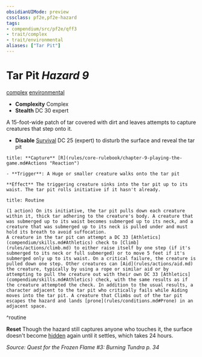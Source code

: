 ```yaml
---
obsidianUIMode: preview
cssclass: pf2e,pf2e-hazard
tags:
- compendium/src/pf2e/qff3
- trait/complex
- trait/environmental
aliases: ["Tar Pit"]
---
```

# Tar Pit *Hazard 9*  
[complex](complex.md "Complex Hazard Trait")  [environmental](environmental.md "Environmental Hazard Trait")  

- **Complexity** Complex
- **Stealth** DC 30 expert  

A 15-foot-wide patch of tar covered with dirt and leaves attempts to capture creatures that step onto it.

- **Disable** [Survival](skills.md#Survival) DC 25 (expert) to disturb the surface and reveal the tar pit  

```ad-embed-ability
title: **Capture** [R](rules/core-rulebook/chapter-9-playing-the-game.md#Actions "Reaction")

- **Trigger**: A Huge or smaller creature walks onto the tar pit

**Effect** The triggering creature sinks into the tar pit up to its waist. The tar pit rolls initiative if it hasn't already.
```

```ad-pf2-summary
title: Routine

(1 action) On its initiative, the tar pit pulls down each creature within it, thick tar adhering to the creature's body. A creature that was submerged up to its waist becomes submerged up to its neck, and a creature that was submerged up to its neck is pulled under and must hold its breath to avoid suffocation.
A creature in the tar pit can attempt a DC 33 [Athletics](compendium/skills.md#Athletics) check to [Climb](rules/actions/climb.md) to either raise itself by one step (if it's submerged to its neck or full submerged) or to move 5 feet if it's submerged only up to its waist. On a critical failure, the creature is pulled down one step. Other creatures can [Aid](rules/actions/aid.md) the creature, typically by using a rope or similar aid or by attempting to pull the creature out with their own DC 33 [Athletics](compendium/skills.md#Athletics) check, with the same results as if the creature attempted the check. In addition to the usual results, a character adjacent to the tar pit who critically fails while Aiding moves into the tar pit. A creature that Climbs out of the tar pit escapes the hazard and lands [prone](rules/conditions.md#Prone) in an adjacent space.
```
^routine

**Reset** Though the hazard still captures anyone who touches it, the surface doesn't become [hidden](conditions.md#Hidden) again until it settles, which takes 24 hours.  

*Source: Quest for the Frozen Flame #3: Burning Tundra p. 34*